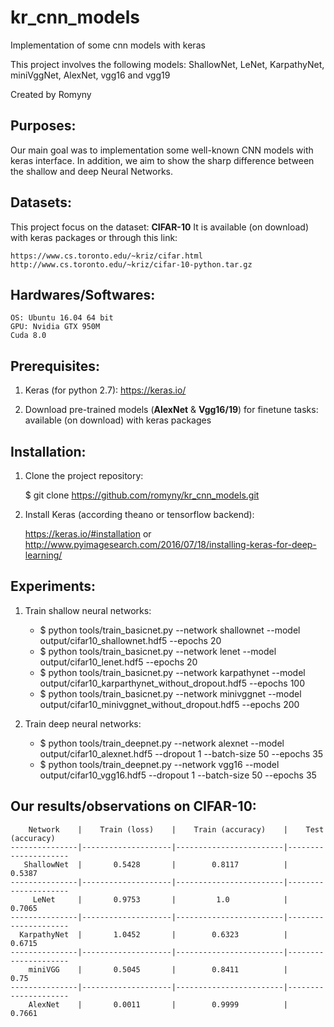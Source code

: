 # kr_cnn_models
Implementation of some cnn models with keras

This project involves the following models:
ShallowNet, LeNet, KarpathyNet, miniVggNet, AlexNet, vgg16 and vgg19

Created by Romyny

## Purposes:

Our main goal was to implementation some well-known CNN models with keras interface.
In addition, we aim to show the sharp difference between the shallow and deep Neural Networks.

## Datasets:

This project focus on the dataset: **CIFAR-10**
It is available (on download) with keras packages or through this link:

    https://www.cs.toronto.edu/~kriz/cifar.html
    http://www.cs.toronto.edu/~kriz/cifar-10-python.tar.gz

## Hardwares/Softwares:
    OS: Ubuntu 16.04 64 bit
    GPU: Nvidia GTX 950M
    Cuda 8.0

## Prerequisites:

1) Keras (for python 2.7): https://keras.io/

2) Download pre-trained models (**AlexNet** & **Vgg16/19**) for finetune tasks: available (on download) with keras packages

## Installation:

1) Clone the project repository:

    $ git clone https://github.com/romyny/kr_cnn_models.git
    
2) Install Keras (according theano or tensorflow backend):

    https://keras.io/#installation or
    http://www.pyimagesearch.com/2016/07/18/installing-keras-for-deep-learning/

## Experiments:

1) Train shallow neural networks:

    * $ python tools/train_basicnet.py --network shallownet --model output/cifar10_shallownet.hdf5 --epochs 20
    * $ python tools/train_basicnet.py --network lenet --model output/cifar10_lenet.hdf5 --epochs 20
    * $ python tools/train_basicnet.py --network karpathynet --model output/cifar10_karparthynet_without_dropout.hdf5 --epochs 100
    * $ python tools/train_basicnet.py --network minivggnet --model output/cifar10_minivggnet_without_dropout.hdf5 --epochs 200
    
2) Train deep neural networks:

    * $ python tools/train_deepnet.py --network alexnet --model output/cifar10_alexnet.hdf5 --dropout 1 --batch-size 50 --epochs 35
    * $ python tools/train_deepnet.py --network vgg16 --model output/cifar10_vgg16.hdf5 --dropout 1 --batch-size 50 --epochs 35

## Our results/observations on CIFAR-10:

        Network    |    Train (loss)    |    Train (accuracy)    |    Test (accuracy)
    ---------------|--------------------|------------------------|---------------------
       ShallowNet  |       0.5428       |        0.8117          |       0.5387
    ---------------|--------------------|------------------------|---------------------
         LeNet     |       0.9753       |         1.0            |       0.7065
    ---------------|--------------------|------------------------|---------------------
      KarpathyNet  |       1.0452       |        0.6323          |       0.6715
    ---------------|--------------------|------------------------|---------------------
        miniVGG    |       0.5045       |        0.8411          |       0.75
    ---------------|--------------------|------------------------|---------------------
        AlexNet    |       0.0011       |        0.9999          |       0.7661
    
    
